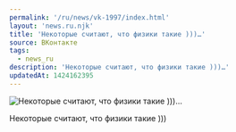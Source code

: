 ```yaml
---
permalink: '/ru/news/vk-1997/index.html'
layout: 'news.ru.njk'
title: 'Некоторые считают, что физики такие )))…'
source: ВКонтакте
tags:
  - news_ru
description: 'Некоторые считают, что физики такие )))…'
updatedAt: 1424162395
---
```

![Некоторые считают, что физики такие )))…](https://sun9-42.userapi.com/impf/c625125/v625125275/1f6a4/u9EiiH8bbQo.jpg?size=374x604&quality=96&proxy=1&sign=90e4879220efde184192b496e7ecf91e&c_uniq_tag=mOqcUrKM3xPuMhHKwXgUJHQbg1iR9C-VqgbEjrAn5L0&type=album)

Некоторые считают, что физики такие )))
